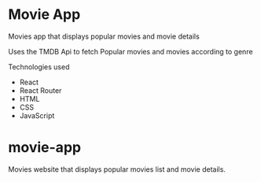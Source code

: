 # Movie App
Movies app that displays popular movies and movie details

Uses the TMDB Api to fetch Popular movies and movies according to genre

Technologies used
* React
* React Router
* HTML
* CSS
* JavaScript



# movie-app
Movies website that displays popular movies list and movie details.

